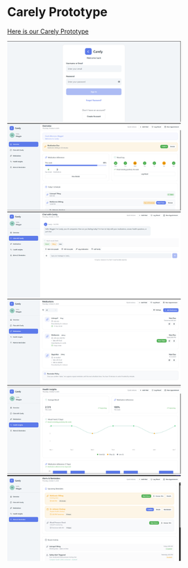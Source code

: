 # Carely Prototype



[Here is our Carely Prototype](https://alone-radar-48376815.figma.site/)


<img src="images/image6.png" alt="UI Screenshot" width="400">


<img src="images/image7.png" alt="UI Screenshot" width="400">


<img src="images/image8.png" alt="UI Screenshot" width="400">


<img src="images/image9.png" alt="UI Screenshot" width="400">


<img src="images/image10.png" alt="UI Screenshot" width="400">

<img src="images/image11.png" alt="UI Screenshot" width="400">








